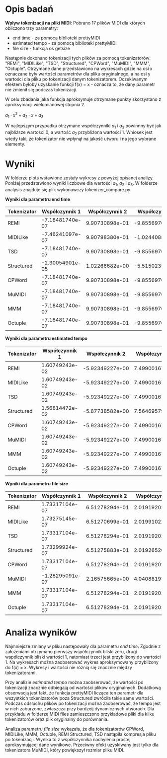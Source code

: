 # **Opis badań**
**Wpływ tokenizacji na pliki MIDI**:
Pobrano 17 plików MIDI dla których obliczono trzy parametry:

* end time - za pomocą biblioteki prettyMIDI
* estimated tempo - za pomocą biblioteki prettyMIDI
* file size - funkcja os getsize

Następnie dokonano tokenizacji tych plików za pomocą tokenizatorów: "REMI", "MIDILike", "TSD", "Structured", "CPWord", "MuMIDI", "MMM", "Octuple".
Otrzymane dane przedstawiono na wykresach gdzie na osi x oznaczane były wartości parametrów dla pliku oryginalnego, a na osi y wartości dla pliku po tokenizacji danym tokenizatorem. Oczekiwanym efektem byłoby uzyskanie funkcji f(x) = x - oznacza to, że dany parametr nie zmienił się podczas tokenizacji. 

W celu zbadania jaka funkcja aproksymuje otrzymane punkty skorzystano z aproksymacji wielomianowej stopnia 2.

$a_1 \cdot x^2 + a_2 \cdot x + a_3$

W najlepszym przypadku otrzymane współczynniki $a_1$ i $a_3$ powinnny być jak najbliższe wartości 0, a wartość $a_2$ przybliżona wartości 1. Wniosek jest wtedy taki, że tokenizator nie wpłynął na jakość utworu i na jego wybrane elementy.

# **Wyniki**
W folderze plots wstawione zostały wykresy z powyżej opisanej analizy. Poniżej przedstawiono wyniki liczbowe dla wartości $a_1$, $a_2$ i $a_3$. W folderze analysis znajduje się plik wykonawczy tokenizer_compare.py.

**Wyniki dla parametru end time**

| Tokenizator  | Współczynnik 1        | Współczynnik 2        | Współczynnik 3        |
|--------------|-----------------------|-----------------------|-----------------------|
| REMI         | -7.18481740e-07       | 9.90730898e-01        | -9.85569766e-01       |
| MIDILike     | -7.46241097e-07       | 9.90798380e-01        | -1.02440883e+00       |
| TSD          | -7.18481740e-07       | 9.90730898e-01        | -9.85569766e-01       |
| Structured   | -2.30054901e-05       | 1.02266682e+00        | -5.51502355e+00       |
| CPWord       | -7.18481740e-07       | 9.90730898e-01        | -9.85569766e-01       |
| MuMIDI       | -7.18481740e-07       | 9.90730898e-01        | -9.85569766e-01       |
| MMM          | -7.18481740e-07       | 9.90730898e-01        | -9.85569766e-01       |
| Octuple      | -7.18481740e-07       | 9.90730898e-01        | -9.85569766e-01       |

**Wyniki dla parametru estimated tempo**

| Tokenizator  | Współczynnik 1        | Współczynnik 2        | Współczynnik 3        |
|--------------|-----------------------|-----------------------|-----------------------|
| REMI         | 1.60749243e-02        | -5.92349227e+00       | 7.49900167e+02        |
| MIDILike     | 1.60749243e-02        | -5.92349227e+00       | 7.49900167e+02        |
| TSD          | 1.60749243e-02        | -5.92349227e+00       | 7.49900167e+02        |
| Structured   | 1.56814472e-02        | -5.87738582e+00       | 7.56469579e+02        |
| CPWord       | 1.60749243e-02        | -5.92349227e+00       | 7.49900167e+02        |
| MuMIDI       | 1.60749243e-02        | -5.92349227e+00       | 7.49900167e+02        |
| MMM          | 1.60749243e-02        | -5.92349227e+00       | 7.49900167e+02        |
| Octuple      | 1.60749243e-02        | -5.92349227e+00       | 7.49900167e+02        |

**Wyniki dla parametru file size**

| Tokenizator  | Współczynnik 1        | Współczynnik 2        | Współczynnik 3        |
|--------------|-----------------------|-----------------------|-----------------------|
| REMI         | 1.73317104e-07        | 6.51278294e-01        | 2.01919202e+03        |
| MIDILike     | 1.73275145e-07        | 6.51270699e-01        | 2.01991022e+03        |
| TSD          | 1.73317104e-07        | 6.51278294e-01        | 2.01919202e+03        |
| Structured   | 1.73299924e-07        | 6.51275883e-01        | 2.01926520e+03        |
| CPWord       | 1.73317104e-07        | 6.51278294e-01        | 2.01919202e+03        |
| MuMIDI       | -1.28295091e-07       | 2.16575665e+00        | 4.04088193e+03        |
| MMM          | 1.73317104e-07        | 6.51278294e-01        | 2.01919202e+03        |
| Octuple      | 1.73317104e-07        | 6.51278294e-01        | 2.01919202e+03        |


# **Analiza wyników**
Najmniejsze zmiany w pliku następowały dla parametru *end time*. Zgodnie z założeniami otrzymano pierwszy współczynnik bliski zeru, drugi współczynnik bliski wartości 1, natomiast trzeci jest przybliżony do wartości 1. Na wykresach można zaobserować wykres aproksymowany przybliżony do f(x) = x. Wykresy i wartości nie różnią się znacznie między tokenizatorami. 

Przy analizie *estimated tempo* można zaobserować, że wartości po tokenizacji znacznie odbiegają od wartości plików oryginalnych. Dodatkową obserwacją jest fakt, że funkcja prettyMIDI licząca ten parametr dla wszystkich tokenizatorów poza Structured zwróciła takie same wartości. Podczas odsłuchu plików po tokenizacji można zaobserować, że tempo jest w nich zaburzone, zwłaszcza przy bardzeij dynamicznych utworach. Dla przykładu w folderze MIDI files zamieszczono przykładowe pliki dla kilku tokenizatorów oraz plik oryginalny do porównania.

Analiza parametru *file size* wykazała, że dla tokenizatorów CPWord, MIDILike, MMM, Octuple, REMI
Structured, TSD nastąpiła kompresja pliku po tokenizacji. Wynika to z współczynnika nachylenia prostej aproksymującej dane wynikowe. Przeciwny efekt uzyskiwany jest tylko dla tokenizatora MuMIDI, który powiększył rozmiar pliku MIDI.


